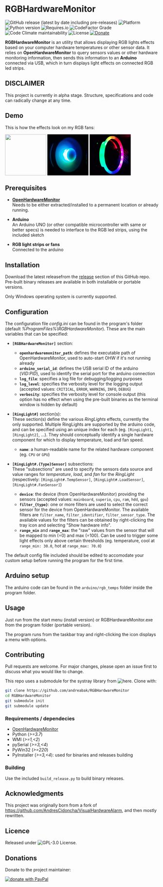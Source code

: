# RGBHardwareMonitor

![GitHub release (latest by date including pre-releases)](https://img.shields.io/github/v/release/andreabak/RGBHardwareMonitor?include_prereleases)
![Platform](https://img.shields.io/badge/platform-windows-lightgray)
![Python version](https://img.shields.io/badge/python-3.7-informational)
![Requires.io](https://img.shields.io/requires/github/andreabak/RGBHardwareMonitor)
![CodeFactor Grade](https://img.shields.io/codefactor/grade/github/andreabak/rgbhardwaremonitor)
![Code Climate maintainability](https://img.shields.io/codeclimate/maintainability/andreabak/RGBHardwareMonitor)
![License](https://img.shields.io/github/license/andreabak/RGBHardwareMonitor)
[![Donate](https://img.shields.io/badge/Donate-PayPal-green.svg)][donation url]

**RGBHardwareMonitor** is an utility that allows displaying RGB lights effects based on your computer hardware temperatures or other sensor data.
It relies on **OpenHardwareMonitor** to query sensors values or other hardware monitoring information, then sends this information to an **Arduino** connected via USB, which in turn displays light effects on connected RGB led strips.

## DISCLAIMER
This project is currently in alpha stage. Structure, specifications and code can radically change at any time.

## Demo
This is how the effects look on my RGB fans:

<a href="url"><img src="demo/200mm.3.cool2hot.final.gif" align="center" height="135" width="135" ></a>
<a href="url"><img src="demo/cpu.2.gif" align="center" height="135" width="135" ></a>
<a href="url"><img src="demo/ring.2.gif" align="center" height="135" width="135" ></a>

## Prerequisites


  - **[OpenHardwareMonitor](http://openhardwaremonitor.org/)**  
    Needs to be either extracted/installed to a permanent location or already running.

  - **Arduino**  
    An Arduino UNO (or other compatible microcontroller with same or better specs) is needed to interface to the RGB led strips, using the included sketch

  - **RGB light strips or fans**  
    Connected to the arduino

## Installation

Download the latest releasefrom the [release][releases url] section of this GitHub repo.
Pre-built binary releases are available in both installable or portable versions.

Only Windows operating system is currently supported.

## Configuration

The configuration file _config.ini_ can be found in the program's folder (default _%ProgramFiles%\RGBHardwareMonitor_). These are the main variables that can be specified:
 
  - **`[RGBHardwareMonitor]`** section:
      - **`openhardwaremonitor_path`**: defines the executable path of OpenHardwareMonitor, used to auto-start OHW if it's not running already
      - **`arduino_serial_id`**: defines the USB serial ID of the arduino (_VID:PID_), used to identify the serial port for the arduino connection
      - **`log_file`**: specifies a log file for debugging/logging purposes
      - **`log_level`**: specifies the verbosity level for the logging output (accepted values: `CRITICAL`, `ERROR`, `WARNING`, `INFO`, `DEBUG`)
      - **`verbosity`**: specifies the verbosity level for console output (this option has no effect when using the pre-built binaries as the terminal window is hidden by default)
    
  - **`[RingLight#]`** section(s):  
    These section(s) define the various _RingLights_ effects, currently the only supported. Multiple RingLights are supported by the arduino code, and can be specified using an unique index for each (eg. `[RingLight1`, `[RingLight2]`, ...). They should conceptually identify a single hardware component for which to display temperature, load and fan speed.
      - **`name`**: a human-readable name for the related hardware component (eg. `CPU` or `GPU`)
  
  - **`[RingLight#.{Type}Sensor]`** subsections:  
    These "subsections" are used to specify the sensors data source and value ranges for _temperature_, _load_, and _fan_ for the _RingLight_ (respectively: `[RingLight#.TempSensor]`, `[RingLight#.LoadSensor]`, `[RingLight#.FanSensor]`)
      - **`device`**: the device (from OpenHardwareMonitor) providing the sensors (accepted values: `mainboard`, `superio`, `cpu`, `ram`, `hdd`, `gpu`)
      - **`filter_{type}`**: one or more filters are used to select the correct sensor for the device from OpenHardwareMonitor. The available filters are `filter_name`, `filter_identifier`, `filter_sensor_type`. The available values for the filters can be obtained by right-clicking the tray icon and selecting "Show hardware info".
      - **`range_min`** and **`range_max`**: the "raw" values from the sensor that will be mapped to min (=0) and max (=100). Can be used to trigger some light effects only above certain thresholds (eg. temperature, cool at `range_min: 30.0`, hot at `range_max: 70.0`)
   
The default config file included should be edited to accomodate your custom setup before running the program for the first time.

## Arduino setup

The arduino code can be found in the `arduino/rgb_temps` folder inside the program folder.

## Usage

Just run from the start menu (install version) or RGBHardwareMonitor.exe from the program folder (portable version).

The program runs from the taskbar tray and right-clicking the icon displays a menu with options.

## Contributing

Pull requests are welcome. For major changes, please open an issue first to discuss what you would like to change.

<!--Please make sure to update tests as appropriate.-->

This repo uses a submodule for the systray library from ![here](https://github.com/andreabak/systray). Clone with:
```bash
git clone https://github.com/andreabak/RGBHardwareMonitor
cd RGBHardwareMonitor
git submodule init
git submodule update
```

### Requirements / dependecies
 - [OpenHardwareMonitor](http://openhardwaremonitor.org/)
 - Python (_>=3.7_)
 - WMI (_>=1,<2_)
 - pySerial (_>=3,<4_)
 - PyWin32 (_>=220_)
 - PyInstaller (_>=3,<4_): used for binaries and releases building

### Building

Use the included `build_release.py` to build binary releases.

## Acknowledgments

This project was originally born from a fork of <https://github.com/AndresCidoncha/VisualHardwareAlarm>, and then mostly rewritten.

## Licence

Released under ![GPL-3.0 License](blob/master/LICENSE).

## Donations

Donate to the project maintainer:

[![donate with PayPal](https://gist.githubusercontent.com/andreabak/bb1d67a7ffce6ffa830f052361ea0765/raw/f553450f3282bb4fa95dabb4da936e415c270aaa/paypal-donate-button.svg)][donation url]

<!--REFERENCES-->

[releases url]: https://github.com/andreabak/RGBHardwareMonitor/releases
[donation url]: https://www.paypal.com/cgi-bin/webscr?cmd=_donations&business=PCYKW7DB34WQ4&item_name=donate+to+RGBHardwareMonitor+project+maintainer&currency_code=EUR&source=url
